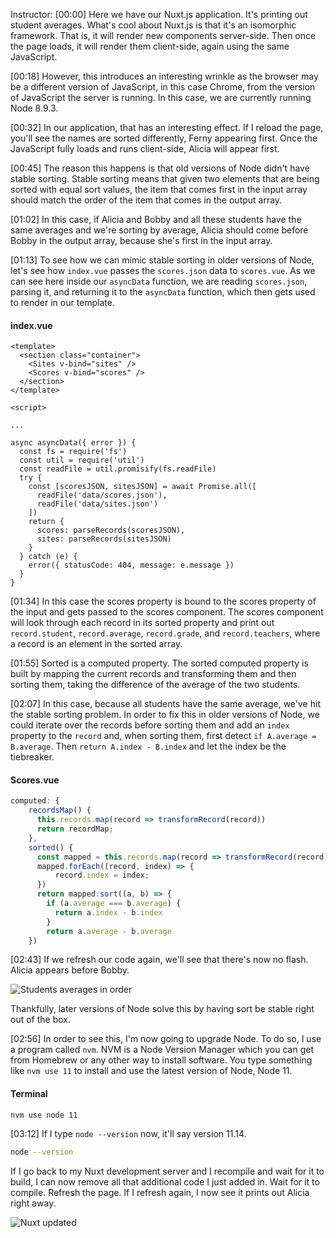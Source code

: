 Instructor: [00:00] Here we have our Nuxt.js application. It's printing out student averages. What's cool about Nuxt.js is that it's an isomorphic framework. That is, it will render new components server-side. Then once the page loads, it will render them client-side, again using the same JavaScript.

[00:18] However, this introduces an interesting wrinkle as the browser may be a different version of JavaScript, in this case Chrome, from the version of JavaScript the server is running. In this case, we are currently running Node 8.9.3.

[00:32] In our application, that has an interesting effect. If I reload the page, you'll see the names are sorted differently, Ferny appearing first. Once the JavaScript fully loads and runs client-side, Alicia will appear first.

[00:45] The reason this happens is that old versions of Node didn't have stable sorting. Stable sorting means that given two elements that are being sorted with equal sort values, the item that comes first in the input array should match the order of the item that comes in the output array.

[01:02] In this case, if Alicia and Bobby and all these students have the same averages and we're sorting by average, Alicia should come before Bobby in the output array, because she's first in the input array.

[01:13] To see how we can mimic stable sorting in older versions of Node, let's see how `index.vue` passes the `scores.json` data to `scores.vue`. As we can see here inside our `asyncData` function, we are reading `scores.json`, parsing it, and returning it to the `asyncData` function, which then gets used to render in our template.

#### index.vue
```vue
<template>
  <section class="container">
    <Sites v-bind="sites" />
    <Scores v-bind="scores" />
  </section>
</template>

<script>

...

async asyncData({ error }) {
  const fs = require('fs')
  const util = require('util')
  const readFile = util.promisify(fs.readFile)
  try {
    const [scoresJSON, sitesJSON] = await Promise.all([
      readFile('data/scores.json'),
      readFile('data/sites.json')
    ])
    return {
      scores: parseRecords(scoresJSON),
      sites: parseRecords(sitesJSON)
    }
  } catch (e) {
    error({ statusCode: 404, message: e.message })
  }
}
```

[01:34] In this case the scores property is bound to the scores property of the input and gets passed to the scores component. The scores component will look through each record in its sorted property and print out `record.student`, `record.average`, `record.grade`, and `record.teachers`, where a record is an element in the sorted array.

[01:55] Sorted is a computed property. The sorted computed property is built by mapping the current records and transforming them and then sorting them, taking the difference of the average of the two students.

[02:07] In this case, because all students have the same average, we've hit the stable sorting problem. In order to fix this in older versions of Node, we could iterate over the records before sorting them and add an `index` property to the `record` and, when sorting them, first detect `if A.average = B.average`. Then `return A.index - B.index` and let the index be the tiebreaker.


#### Scores.vue

```js
computed: {
    recordsMap() {
      this.records.map(record => transformRecord(record))
      return recordMap;
    },
    sorted() {
      const mapped = this.records.map(record => transformRecord(record))
      mapped.forEach((record, index) => {
          record.index = index;
      })
      return mapped.sort((a, b) => {
        if (a.average === b.average) {
          return a.index - b.index
        }
        return a.average - b.average
    })
```

[02:43] If we refresh our code again, we'll see that there's now no flash. Alicia appears before Bobby.

![Students averages in order](https://res.cloudinary.com/dg3gyk0gu/image/upload/v1563845426/transcript-images/stable-sort-an-array-with-es2019-javascript-student-averages-sorted.jpg)

Thankfully, later versions of Node solve this by having sort be stable right out of the box.

[02:56] In order to see this, I'm now going to upgrade Node. To do so, I use a program called `nvm`. NVM is a Node Version Manager which you can get from Homebrew or any other way to install software. You type something like `nvm use 11` to install and use the latest version of Node, Node 11.

#### Terminal 

```bash
nvm use node 11
```

[03:12] If I type `node --version` now, it'll say version 11.14.

```bash
node --version
```

If I go back to my Nuxt development server and I recompile and wait for it to build, I can now remove all that additional code I just added in. Wait for it to compile. Refresh the page. If I refresh again, I now see it prints out Alicia right away.

![Nuxt updated](https://res.cloudinary.com/dg3gyk0gu/image/upload/v1563845427/transcript-images/stable-sort-an-array-with-es2019-javascript-nuxt-updated.jpg)